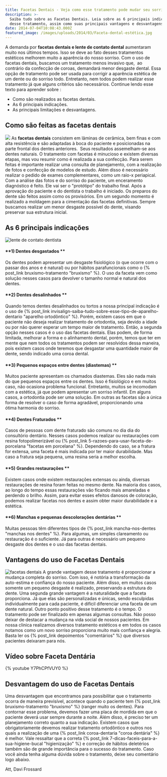 ```yaml
---
title: Facetas Dentais - Veja como esse tratamento pode mudar seu sorriso
description: >-
  Saiba tudo sobre as Facetas Dentais. Leia sobre as 6 principais indicações
  desse tratamento, assim como suas principais vantagens e desvantagens. 
date: 2014-07-04T10:08:43.000Z
featured_image: /images/uploads/2014/03/Faceta-dental-estética.jpg
---
```


A demanda por **facetas dentais e lente de contato dental** aumentaram muito nos últimos tempos. Isso se deve ao fato desses tratamentos estéticos melhorem muito a aparência do nosso sorriso. Com o uso de facetas dentais, buscamos um tratamento menos invasivo que,  ao contrário da confecção de coroas, demandará menor desgaste dental. Essa opção de tratamento pode ser usada para corrigir a aparência estética de um dente ou do sorriso todo. Entretanto, nem todos podem realizar esse tratamento já que alguns critérios são necessários. Continue lendo esse texto para aprender sobre :

*   Como são realizados as facetas dentais.
*   As 6 principais indicações.
*   As principais limitações e desvantagens.

Como são feitas as facetas dentais 
-----------------------------------

![](/images/uploads/2014/07/faceta-dental.jpg) As **facetas dentais** consistem em lâminas de cerâmica, bem finas e com alta resistência e são adaptadas à boca do paciente e posicionadas na parte frontal dos dentes anteriores.  Seus resultados assemelham-se aos dentes naturais. O tratamento com facetas é minucioso e existem diversas etapas, mas vou resumir como é realizada a sua confecção. Para serem feitas é importante realizar uma consulta de planejamento, com a realização de fotos e confecção de modelos de estudo. Além disso é necessário realizar o pedido de exames complementares, como um raio-x periapical. Com a análise das fotos e do sorriso do paciente, um enceramento diagnóstico é feito. Ele vai ser o "protótipo" do trabalho final. Após a aprovação do paciente e do dentista o trabalho é iniciado. Os preparos do dente são feitos assim como os provisórios. Em um segundo momento é realizado a moldagem para a cimentação das facetas definitivas. Sempre buscamos realizar um menor desgaste possível do dente, visando preservar sua estrutura inicial.

As 6 principais indicações 
---------------------------

![lente de contato dentista](/images/uploads/2014/03/lente-de-contato-dentista-300x174.jpg)

#### **1) Dentes desgastados **

Os dentes podem apresentar um desgaste fisiológico (o que ocorre com o passar dos anos e é natural) ou por hábitos parafuncionais como o {% post_link bruxismo-tratamento "bruxismo" %}. O uso da faceta vem como solução nesses casos para devolver o tamanho normal e natural dos dentes.  

#### **2) Dentes desalinhados **

Quando temos dentes desalinhados ou tortos a nossa principal indicação é o uso de {% post_link invisalign-saiba-tudo-sobre-esse-tipo-de-aparelho-dentario "aparelho ortodôntico" %}. Porém, existem casos em que o paciente não deseja realizar tratamento de ortodontia, seja devido a idade ou por não querer esperar um tempo maior de tratamento. Então, a segunda opção nesses casos é o uso das facetas dentais. Elas podem, de forma limitada, melhorar a forma e o alinhamento dental, porém, temos que ter em mente que nem todos os tratamentos podem ser resolvidos dessa maneira, pois existem casos onde teremos que desgastar uma quantidade maior de dente, sendo indicado uma coroa dental.  

#### **3) Pequenos espaços entre dentes (diastemas) **

Muitos paciente apresentam os chamados diastemas. Eles são nada mais do que pequenos espaços entre os dentes. Isso é fisiológico e em muitos caso, não ocasiona problema funcional. Entretanto, muitos se incomodam com a estética, já que podem apresentar um sorriso infantil. Em alguns casos, a ortodontia pode ser uma solução. Em outras as facetas são a única forma de resolver o caso de forma agradável, proporcionando uma ótima harmonia do sorriso.  

#### **4) Dentes Fraturados **

Casos de pessoas com dente fraturado são comuns no dia dia do consultório dentário. Nesses casos podemos realizar ou restaurações com resina fotopolimerizável ou {% post_link 5-razoes-para-usar-faceta-de-porcelana "facetas em porcelana" %}. Dependendo do caso, se a fratura for extensa, uma faceta é mais indicada por ter maior durabilidade. Mas caso a fratura seja pequena, uma resina seria a melhor escolha.  

#### **5) Grandes restaurações **

Existem casos onde existem restaurações extensas ou ainda, diversas restaurações de resina foram feitas no mesmo dente. Na maioria dos casos, ao longo do tempo essas restaurações vão ficando mais amareladas e perdendo o brilho. Assim, para evitar esses efeitos danosos de coloração, podemos realizar facetas nos dentes e assim obter maior durabilidade e a estética.  

#### **6) Manchas e pequenas descolorações dentárias **

Muitas pessoas têm diferentes tipos de {% post_link mancha-nos-dentes "manchas nos dentes" %}. Para algumas, um simples clareamento ou restauração é o suficiente. Já para outras é necessário um pequeno desgaste dos dentes e o uso das facetas dentais.

Vantagens do uso de Facetas Dentais 
------------------------------------

![facetas dentais](/images/uploads/2014/07/facetas-dentais-1.jpg) A grande vantagem desse tratamento é proporcionar a mudança completa do sorriso. Com isso, é notória a transformação da auto-estima e confiança do nosso paciente. Além disso, em muitos casos somente um pequeno desgaste é realizado, preservando a estrutura do dente. Uma segunda grande vantagem é a naturalidade que a faceta proporciona. Já que elas são personalizadas e únicas, sendo esculpidas individualmente para cada paciente, é difícil diferenciar uma faceta de um dente natural. Outro ponto positivo desse tratamento é o tempo. O tratamento pode ser finalizado em apenas algumas consultas. Não posso deixar de destacar a mudança na vida social de nossos pacientes. Em nossa clinica realizamos diversos tratamento estéticos e em todos os casos notamos como um novo sorriso proporciona muito mais confiança e alegria. Basta ler os {% post_link depoimentos "comentários" %} que diversos pacientes deixaram para nós.

Vídeo sobre Faceta Dentária 
----------------------------

{% youtube Y7PhCPfVUY0 %}

Desvantagem do uso de Facetas Dentais 
--------------------------------------

Uma desvantagem que encontramos para possibilitar que o tratamento ocorra de maneira previsível, acontece quando o paciente tem {% post_link bruxismo-tratamento "bruxismo" %} (ranger muito os dentes). Para contornar esse problema, devemos fazer uma placa de mordida em que o paciente deverá usar sempre durante a noite. Além disso, é preciso ter um planejamento correto quanto a sua indicação. Existem casos que obrigatoriamente devemos realizar tratamento ortodôntico e outros nos quais a realização de uma {% post_link coroa-dentaria "coroa dentária" %} é melhor. Vale ressaltar que a correta {% post_link 7-dicas-faceis-para-a-sua-higiene-bucal "higienização" %} e correção de hábitos deletérios também são de grande importância para o sucesso do tratamento. Caso você ainda tenha alguma dúvida sobre o tratamento, deixe seu comentário logo abaixo.

Att, Davi Frossard
